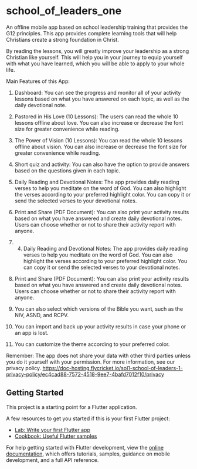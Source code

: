 # school_of_leaders_one

An offline mobile app based on school leadership training that provides the G12 principles. This app provides complete learning tools that will help Christians create a strong foundation in Christ.

By reading the lessons, you will greatly improve your leadership as a strong Christian like yourself. This will help you in your journey to equip yourself with what you have learned, which you will be able to apply to your whole life.

Main Features of this App:

1. Dashboard: You can see the progress and monitor all of your activity lessons based on what you have answered on each topic, as well as the daily devotional note. 

2. Pastored in His Love (10 Lessons): The users can read the whole 10 lessons offline about love. You can also increase or decrease the font size for greater convenience while reading.

3. The Power of Vision (10 Lessons): You can read the whole 10 lessons offline about vision. You can also increase or decrease the font size for greater convenience while reading.

4. Short quiz and activity: You can also have the option to provide answers based on the questions given in each topic.

4. Daily Reading and Devotional Notes: The app provides daily reading verses to help you meditate on the word of God. You can also highlight the verses according to your preferred highlight color. You can copy it or send the selected verses to your devotional notes.

5. Print and Share (PDF Document): You can also print your activity results based on what you have answered and create daily devotional notes. Users can choose whether or not to share their activity report with anyone.

6. 4. Daily Reading and Devotional Notes: The app provides daily reading verses to help you meditate on the word of God. You can also highlight the verses according to your preferred highlight color. You can copy it or send the selected verses to your devotional notes.

5. Print and Share (PDF Document): You can also print your activity results based on what you have answered and create daily devotional notes. Users can choose whether or not to share their activity report with anyone.

6. You can also select which versions of the Bible you want, such as the NIV, ASND, and RCPV.

7. You can import and back up your activity results in case your phone or an app is lost.

8. You can customize the theme according to your preferred color.

Remember: The app does not share your data with other third parties unless you do it yourself with your permission. For more information, see our privacy policy.
https://doc-hosting.flycricket.io/sol1-school-of-leaders-1-privacy-policy/ec4cad88-7572-4518-9ee7-4bafd7012f10/privacy


## Getting Started

This project is a starting point for a Flutter application.

A few resources to get you started if this is your first Flutter project:

- [Lab: Write your first Flutter app](https://docs.flutter.dev/get-started/codelab)
- [Cookbook: Useful Flutter samples](https://docs.flutter.dev/cookbook)

For help getting started with Flutter development, view the
[online documentation](https://docs.flutter.dev/), which offers tutorials,
samples, guidance on mobile development, and a full API reference.
